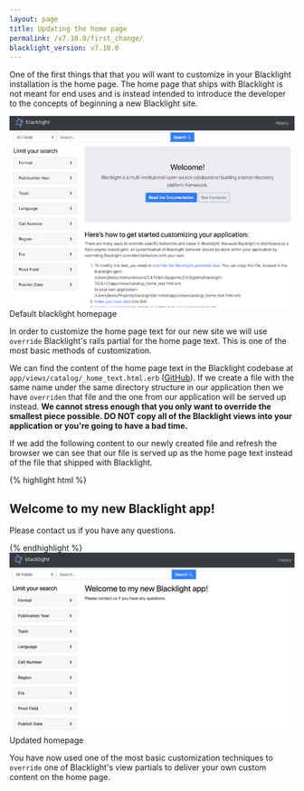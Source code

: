 ```yaml
---
layout: page
title: Updating the home page
permalink: /v7.10.0/first_change/
blacklight_version: v7.10.0
---
```


One of the first things that that you will want to customize in your Blacklight installation is the home page. The home page that ships with Blacklight is not meant for end uses and is instead intended to introduce the developer to the concepts of beginning a new Blacklight site.

<div class='image-well'>
  <img src='/public/images/blacklight7-homepage.png' alt='Blacklight Homepage' />
  <div class='caption'>Default blacklight homepage</div>
</div>

In order to customize the home page text for our new site we will use `override` Blacklight's rails partial for the home page text.  This is one of the most basic methods of customization.

We can find the content of the home page text in the Blacklight codebase at `app/views/catalog/_home_text.html.erb` ([GitHub](https://github.com/projectblacklight/blacklight/blob/master/app/views/catalog/_home_text.html.erb)). If we create a file with the same name under the same directory structure in our application then we have `overriden` that file and the one from our application will be served up instead.  **We cannot stress enough that you only want to override the smallest piece possible. DO NOT copy all of the Blacklight views into your application or you're going to have a bad time.**

If we add the following content to our newly created file and refresh the browser we can see that our file is served up as the home page text instead of the file that shipped with Blacklight.

{% highlight html %}
<h2>Welcome to my new Blacklight app!</h2>

<p>Please contact us if you have any questions.</p>
{% endhighlight %}

<div class='image-well'>
  <img src='/public/images/blacklight7-updated-homepage.png' alt='Updated Homepage' />
  <div class='caption'>Updated homepage</div>
</div>

You have now used one of the most basic customization techniques to `override` one of Blacklight's view partials to deliver your own custom content on the home page.
